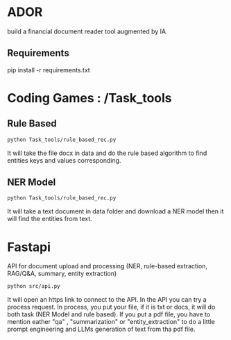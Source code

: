 # ADOR
 build a financial document reader tool  augmented by IA

## Requirements 
pip install -r requirements.txt

# Coding Games : /Task_tools
## Rule Based
```bash
python Task_tools/rule_based_rec.py
```
It will take the file docx in data and do the rule based algorithm to find entities keys and values corresponding.

## NER Model
```bash
python Task_tools/rule_based_rec.py
```
It will take a text document in data folder and download a NER model then it will find the entities from text.

# Fastapi 
API for document upload and processing (NER, rule-based extraction, RAG/Q&A, summary, entity extraction)
```bash
python src/api.py
```
It will open an https link to connect to the API. In the API you can try a process request.
In process, you put your file, if it is txt or docs, it will do both task (NER Model and rule based).
If you put a pdf file, you have to mention eather "qa" , "summarization" or "entity_extraction" to do a little prompt engineering and LLMs generation of text from tha pdf file.

